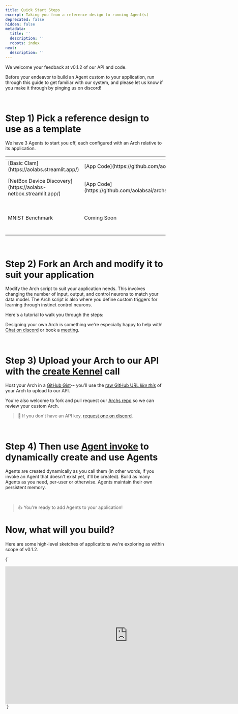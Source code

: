```yaml
---
title: Quick Start Steps
excerpt: Taking you from a reference design to running Agent(s)
deprecated: false
hidden: false
metadata:
  title: ''
  description: ''
  robots: index
next:
  description: ''
---
```

We welcome your feedback at v0.1.2 of our API and code.

Before your endeavor to build an Agent custom to your application, run through this guide to get familiar with our system, and please let us know if you make it through by pinging us on discord!

<br />

# Step 1) Pick a reference design to use as a template

We have 3 Agents to start you off, each configured with an Arch relative to its application.

<Table align={["left", "left", "left", "left"]}>
  <thead>
    <tr>
      <th style={{ textAlign: "left" }}></th>
      <th style={{ textAlign: "left" }}></th>
      <th style={{ textAlign: "left" }}></th>
      <th style={{ textAlign: "left" }}></th>
    </tr>
  </thead>
  <tbody>
    <tr>
      <td style={{ textAlign: "left" }}>
        [Basic Clam](https://aolabs.streamlit.app/)
      </td>
      <td style={{ textAlign: "left" }}>
        [App Code](https://github.com/aolabsai/archs/blob/main/Applications/HelloWorld-BasicClam/Clam_App.py)
      </td>
      <td style={{ textAlign: "left" }}>
        [Arch](https://github.com/aolabsai/archs/blob/main/0_basic_clam.py)
      </td>
      <td style={{ textAlign: "left" }}>
        a simple Agent that can associate A or B with output without labels
      </td>
    </tr>
    <tr>
      <td style={{ textAlign: "left" }}>
        [NetBox Device Discovery](https://aolabs-netbox.streamlit.app/)
      </td>
      <td style={{ textAlign: "left" }}>
        [App Code](https://github.com/aolabsai/archs/blob/application/Netbox_devicediscovery/Applications/Netbox/Device_Discovery/Main_Page.py)
      </td>
      <td style={{ textAlign: "left" }}>
        [Arch](https://github.com/aolabsai/archs/blob/main/2_netbox-device_discovery.py)
      </td>
      <td style={{ textAlign: "left" }}>
        a scaled up version of the Basic Clam that learns to predict a network device's role from its manufacture, type, and site; learns with labels
      </td>
    </tr>
    <tr>
      <td style={{ textAlign: "left" }}>
        MNIST Benchmark
      </td>
      <td style={{ textAlign: "left" }}>
        Coming Soon
      </td>
      <td style={{ textAlign: "left" }}>
        [Arch](https://github.com/aolabsai/archs/blob/main/1_basic_MNIST.py)
      </td>
      <td style={{ textAlign: "left" }}>
        *streamlit application coming soon*; a single-channel Agent trained on input-output image-label pairs to identify 0-9 from the handwritten numbers of the [MNIST database](https://en.wikipedia.org/wiki/MNIST_database).
      </td>
    </tr>
  </tbody>
</Table>

<br />

# Step 2) Fork an Arch and modify it to suit your application

Modify the Arch script to suit your application needs. This involves changing the number of input, output, and control neurons to match your data model. The Arch script is also where you define custom triggers for learning through instinct control neurons.

Here's a tutorial to walk you through the steps:

<TutorialTile backgroundColor="#8701f4" emoji="🛠️" id="675c9cd6939beb003d6fbf9e" link="https://docs.aolabs.ai/v0.1.2/recipes/create-a-custom-arch" slug="create-a-custom-arch" title="Create a custom Arch" />

Designing your own Arch is something we're especially happy to help with! [Chat on discord](https://discord.gg/Zg9bHPYss5) or book a [meeting](https://calendly.com/aee/meeting).

<br />

# Step 3) Upload your Arch to our API with the [create Kennel](ref:kennelcreate) call

Host your Arch in a [GitHub Gist](https://gist.github.com/)-- you'll use the [raw GitHub URL *like this*](https://gist.githubusercontent.com/mi3law/8012fc6e6adceab35d03fd3e5da8db34/raw/58df93994f5341541809547a1d963e8ed0570a07/0_basic_clam.py) of your Arch to upload to our API.

You're also welcome to fork and pull request our [Archs repo](https://github.com/aolabsai/archs) so we can review your custom Arch.

> 📘 If you don't have an API key, [request one on discord](https://discord.gg/nHuJc4Y4n7).

<br />

# Step 4) Then use [Agent invoke](ref:agentinvoke) to dynamically create and use Agents

Agents are created dynamically as you call them (in other words, if you invoke an Agent that doesn't exist yet, it'll be created). Build as many Agents as you need, per-user or otherwise. Agents maintain their own persistent memory.

<br />

> 👍 You're ready to add Agents to your application!

# Now, what will you build?

Here are some high-level sketches of applications we're exploring as within scope of v0.1.2.

<HTMLBlock>{`
<iframe width="768" height="432" src="https://miro.com/app/live-embed/uXjVM92gM2Y=/?moveToViewport=151636,-78346,14005,5440&embedId=26026240606" frameborder="0" scrolling="no" allow="fullscreen; clipboard-read; clipboard-write" allowfullscreen></iframe>
`}</HTMLBlock> 